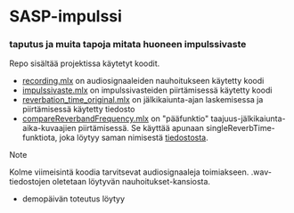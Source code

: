 # SASP-impulssi
### taputus ja muita tapoja mitata huoneen impulssivaste

Repo sisältää projektissa käytetyt koodit.
- [recording.mlx](recording.mlx) on audiosignaaleiden nauhoitukseen käytetty koodi
- [impulssivaste.mlx](impulssivaste.mlx) on impulssivasteiden piirtämisessä käytetty koodi
- [reverbation_time_original.mlx](reverbation_time_original.mlx) on jälkikaiunta-ajan laskemisessa ja piirtämisessä käytetty tiedosto
- [compareReverbandFrequency.mlx](compareReverbandFrequency.mlx) on "pääfunktio" taajuus-jälkikaiunta-aika-kuvaajien piirtämisessä. Se käyttää apunaan singleReverbTime-funktiota, joka löytyy saman nimisestä [tiedostosta](singleReverbTime.mlx).
> [!NOTE]
> Kolme viimeisintä koodia tarvitsevat audiosignaaleja toimiakseen. .wav-tiedostojen oletetaan löytyvän nauhoitukset-kansiosta.

- demopäivän toteutus löytyy
